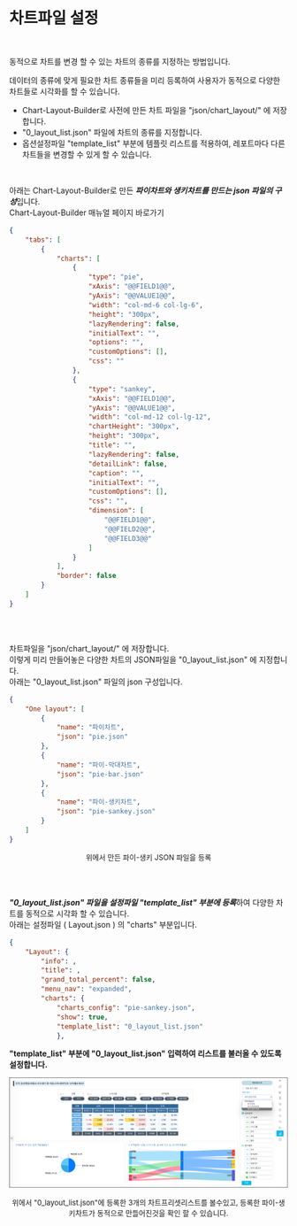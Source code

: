 
# 차트파일 설정

<br>

동적으로 차트를 변경 할 수 있는 차트의 종류를 지정하는 방법입니다.<br>

데이터의 종류에 맞게 필요한 차트 종류들을 미리 등록하여 사용자가 동적으로 다양한 차트들로 시각화를 할 수 있습니다.<br>

- Chart-Layout-Builder로 사전에 만든 차트 파일을 "json/chart_layout/" 에 저장합니다.
- "0_layout_list.json" 파일에 차트의 종류를 지정합니다.
- 옵션설정파일 "template_list" 부분에 템플릿 리스트를 적용하여, 레포트마다 다른 차트들을 변경할 수 있게 할 수 있습니다.

<br>

아래는 Chart-Layout-Builder로 만든 ***파이차트와 생키차트를 만드는 json 파일의 구성***입니다.<br>
Chart-Layout-Builder 매뉴얼 페이지 바로가기<br>

```json
{
	"tabs": [
		{
			"charts": [
				{
					"type": "pie",
					"xAxis": "@@FIELD1@@",
					"yAxis": "@@VALUE1@@",
					"width": "col-md-6 col-lg-6",
					"height": "300px",
					"lazyRendering": false,
					"initialText": "",
					"options": "",
					"customOptions": [],
					"css": ""
				},
				{
					"type": "sankey",
					"xAxis": "@@FIELD1@@",
					"yAxis": "@@VALUE1@@",
					"width": "col-md-12 col-lg-12",
					"chartHeight": "300px",
					"height": "300px",
					"title": "",
					"lazyRendering": false,
					"detailLink": false,
					"caption": "",
					"initialText": "",
					"customOptions": [],
					"css": "",
					"dimension": [
						"@@FIELD1@@",
						"@@FIELD2@@",
						"@@FIELD3@@"
					]
				}
			],
			"border": false
		}
	]
}
```

<br><br>

차트파일을 "json/chart_layout/" 에 저장합니다.<br>이렇게 미리 만들어놓은 다양한 차트의 JSON파일을 "0_layout_list.json" 에 지정합니다.<br>
아래는 "0_layout_list.json" 파일의 json 구성입니다. <br>

```json
{
	"One layout": [
		{
			"name": "파이차트",
			"json": "pie.json"
		},
		{
			"name": "파이-막대차트",
			"json": "pie-bar.json"
		},
		{
			"name": "파이-생키차트",
			"json": "pie-sankey.json"
		}
	]
}
```

<p align="center"><font size="2m">위에서 만든 파이-생키 JSON 파일을 등록</font></p>

<br><br>

***"0_layout_list.json" 파일을 설정파일 "template_list" 부분에 등록***하여 다양한 차트를 동적으로 시각화 할 수 있습니다.<br>
아래는 설정파일 ( Layout.json ) 의 "charts" 부분입니다.<br>

```json
{
	"Layout": {
		"info": ,
		"title": ,
		"grand_total_percent": false,
		"menu_nav": "expanded",
		"charts": {					
            "charts_config": "pie-sankey.json",					
            "show": true,					
            "template_list": "0_layout_list.json"					
            },		
```

**"template_list" 부분에 "0_layout_list.json" 입력하여 리스트를 불러올 수 있도록 설정합니다.**

![image-20230607143315578](images/file3/image-20230607143315578.png)

<p align="center"><font size="2m">위에서 "0_layout_list.json"에 등록한 3개의 차트프리셋리스트를 볼수있고, 등록한 파이-생키차트가 동적으로 만들어진것을 확인 할 수 있습니다.</font></p>

<br><br>
